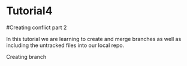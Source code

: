 # Tutorial4

#Creating conflict part 2

In this tutorial we are learning to create and merge branches as well as including the untracked files into our local repo.

Creating branch
